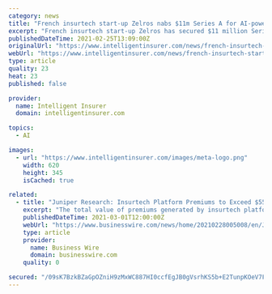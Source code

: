 ```yaml
---
category: news
title: "French insurtech start-up Zelros nabs $11m Series A for AI-powered insurance distribution platform"
excerpt: "French insurtech start-up Zelros has secured $11 million Series A funding to scale operations across Europe and expand its artificial intelligence-driven insurance distribution platform into North America."
publishedDateTime: 2021-02-25T13:09:00Z
originalUrl: "https://www.intelligentinsurer.com/news/french-insurtech-start-up-zelros-nabs-11m-series-a-for-ai-powered-insurance-distribution-platform-24948"
webUrl: "https://www.intelligentinsurer.com/news/french-insurtech-start-up-zelros-nabs-11m-series-a-for-ai-powered-insurance-distribution-platform-24948"
type: article
quality: 23
heat: 23
published: false

provider:
  name: Intelligent Insurer
  domain: intelligentinsurer.com

topics:
  - AI

images:
  - url: "https://www.intelligentinsurer.com/images/meta-logo.png"
    width: 620
    height: 345
    isCached: true

related:
  - title: "Juniper Research: Insurtech Platform Premiums to Exceed $556 Billion Globally in 2025, as AI Drives Market Transformation"
    excerpt: "The total value of premiums generated by insurtech platforms will exceed $556 billion in 2025, growing by 123%"
    publishedDateTime: 2021-03-01T12:00:00Z
    webUrl: "https://www.businesswire.com/news/home/20210228005008/en/Juniper-Research-Insurtech-Platform-Premiums-to-Exceed-556-Billion-Globally-in-2025-as-AI-Drives-Market-Transformation"
    type: article
    provider:
      name: Business Wire
      domain: businesswire.com
    quality: 0

secured: "/09sK7BzkBZaGpOZniH9zMxWC887HI0ccfEgJB0gVsrhKS5b+E2TunpKOeV7FTxwiAwT5G2JdZtEdWul4mYAbYwbfYwpsAbU4IVbCRXlXUPmJ9SsZCMa9nomytuK3HUTexpJ9DIS4qbYPmu8mldR2CXbZ5QBFDwoQ97DJHDfYbyRkWcpQMI3Gt7E7Ww8mv8LN1BmuwM1xlW1ZsjVfhMbBp/7abzBHWJRHdl+kjaEubdiKtPaZ5aoYrdHlX9JH59rnwtBzWmogivI6ecI97/caDpvplSpfjS3geFs2kUzjzipPjyfT2moCW9cYqiZ441JI3AEt208fBILAd40vUUIugf9tq0XDwPZf8y9K7Xshro=;ADeyIedNfk4UC/wm36PD4A=="
---
```



